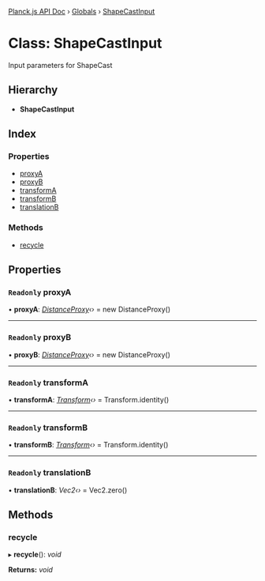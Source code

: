 [Planck.js API Doc](../README.md) › [Globals](../globals.md) › [ShapeCastInput](shapecastinput.md)

# Class: ShapeCastInput

Input parameters for ShapeCast

## Hierarchy

* **ShapeCastInput**

## Index

### Properties

* [proxyA](shapecastinput.md#readonly-proxya)
* [proxyB](shapecastinput.md#readonly-proxyb)
* [transformA](shapecastinput.md#readonly-transforma)
* [transformB](shapecastinput.md#readonly-transformb)
* [translationB](shapecastinput.md#readonly-translationb)

### Methods

* [recycle](shapecastinput.md#recycle)

## Properties

### `Readonly` proxyA

• **proxyA**: *[DistanceProxy](distanceproxy.md)‹›* = new DistanceProxy()

___

### `Readonly` proxyB

• **proxyB**: *[DistanceProxy](distanceproxy.md)‹›* = new DistanceProxy()

___

### `Readonly` transformA

• **transformA**: *[Transform](transform.md)‹›* = Transform.identity()

___

### `Readonly` transformB

• **transformB**: *[Transform](transform.md)‹›* = Transform.identity()

___

### `Readonly` translationB

• **translationB**: *Vec2‹›* = Vec2.zero()

## Methods

###  recycle

▸ **recycle**(): *void*

**Returns:** *void*

